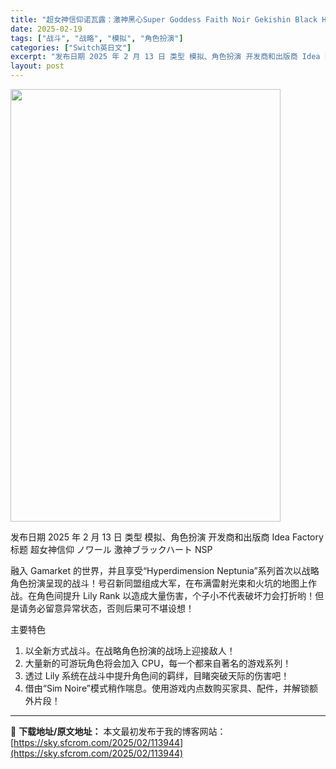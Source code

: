```yaml
---
title: "超女神信仰诺瓦露：激神黑心Super Goddess Faith Noir Gekishin Black Heart Switch NSP XCI (v1.0.1)"
date: 2025-02-19
tags: ["战斗", "战略", "模拟", "角色扮演"]
categories: ["Switch英日文"]
excerpt: "发布日期 2025 年 2 月 13 日 类型 模拟、角色扮演 开发商和出版商 Idea Factory 标题 超女神信仰 ノワール 激神ブラックハート NSP 融入 Gamarket 的世界，并且享受“Hyperdimension Neptunia”系列首次以战略角色扮演呈现的战斗！号召新同盟组成&hellip;"
layout: post
---
```


<img class="aligncenter size-full wp-image-113941" src="https://sky.sfcrom.com/wp-content/uploads/2025/02/2025021903273556.webp" alt="" width="432" height="692" />

发布日期 2025 年 2 月 13 日
类型 模拟、角色扮演
开发商和出版商 Idea Factory
标题 超女神信仰 ノワール 激神ブラックハート NSP

融入 Gamarket 的世界，并且享受“Hyperdimension Neptunia”系列首次以战略角色扮演呈现的战斗！号召新同盟组成大军，在布满雷射光束和火坑的地图上作战。在角色间提升 Lily Rank 以造成大量伤害，个子小不代表破坏力会打折哟！但是请务必留意异常状态，否则后果可不堪设想！

主要特色

1. 以全新方式战斗。在战略角色扮演的战场上迎接敌人！
2. 大量新的可游玩角色将会加入 CPU，每一个都来自著名的游戏系列！
3. 透过 Lily 系统在战斗中提升角色间的羁绊，目睹突破天际的伤害吧！
4. 借由“Sim Noire”模式稍作喘息。使用游戏内点数购买家具、配件，并解锁额外片段！

---
📖 **下载地址/原文地址：** 本文最初发布于我的博客网站：[https://sky.sfcrom.com/2025/02/113944](https://sky.sfcrom.com/2025/02/113944)
